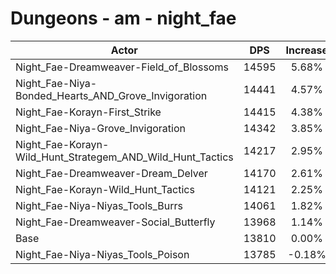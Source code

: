 # Dungeons - am - night_fae
| Actor | DPS | Increase |
|---|:---:|:---:|
|Night_Fae-Dreamweaver-Field_of_Blossoms|14595|5.68%|
|Night_Fae-Niya-Bonded_Hearts_AND_Grove_Invigoration|14441|4.57%|
|Night_Fae-Korayn-First_Strike|14415|4.38%|
|Night_Fae-Niya-Grove_Invigoration|14342|3.85%|
|Night_Fae-Korayn-Wild_Hunt_Strategem_AND_Wild_Hunt_Tactics|14217|2.95%|
|Night_Fae-Dreamweaver-Dream_Delver|14170|2.61%|
|Night_Fae-Korayn-Wild_Hunt_Tactics|14121|2.25%|
|Night_Fae-Niya-Niyas_Tools_Burrs|14061|1.82%|
|Night_Fae-Dreamweaver-Social_Butterfly|13968|1.14%|
|Base|13810|0.00%|
|Night_Fae-Niya-Niyas_Tools_Poison|13785|-0.18%|
